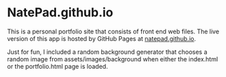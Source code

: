 # NatePad.github.io

This is a personal portfolio site that consists of front end web files. The live version of this app is hosted by GitHub Pages at [natepad.github.io](https://natepad.github.io/).

Just for fun, I included a random background generator that chooses a random image from assets/images/background when either the index.html or the portfolio.html page is loaded.